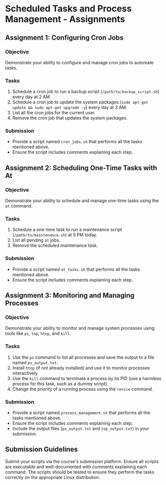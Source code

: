 # Scheduled Tasks and Process Management - Assignments

## Assignment 1: Configuring Cron Jobs

### Objective
Demonstrate your ability to configure and manage cron jobs to automate tasks.

### Tasks
1. Schedule a cron job to run a backup script (`/path/to/backup_script.sh`) every day at 2 AM.
2. Schedule a cron job to update the system packages (`sudo apt-get update && sudo apt-get upgrade -y`) every day at 3 AM.
3. List all the cron jobs for the current user.
4. Remove the cron job that updates the system packages.

### Submission
- Provide a script named `cron_jobs.sh` that performs all the tasks mentioned above.
- Ensure the script includes comments explaining each step.

## Assignment 2: Scheduling One-Time Tasks with At

### Objective
Demonstrate your ability to schedule and manage one-time tasks using the `at` command.

### Tasks
1. Schedule a one-time task to run a maintenance script (`/path/to/maintenance.sh`) at 5 PM today.
2. List all pending `at` jobs.
3. Remove the scheduled maintenance task.

### Submission
- Provide a script named `at_tasks.sh` that performs all the tasks mentioned above.
- Ensure the script includes comments explaining each step.

## Assignment 3: Monitoring and Managing Processes

### Objective
Demonstrate your ability to monitor and manage system processes using tools like `ps`, `top`, `htop`, and `kill`.

### Tasks
1. Use the `ps` command to list all processes and save the output to a file named `ps_output.txt`.
2. Install `htop` (if not already installed) and use it to monitor processes interactively.
3. Use the `kill` command to terminate a process by its PID (use a harmless process for this task, such as a dummy script).
4. Change the priority of a running process using the `renice` command.

### Submission
- Provide a script named `process_management.sh` that performs all the tasks mentioned above.
- Ensure the script includes comments explaining each step.
- Include the output files (`ps_output.txt` and `top_output.txt`) in your submission.

## Submission Guidelines

Submit your scripts via the course's submission platform. Ensure all scripts are executable and well-documented with comments explaining each command. The scripts should be tested to ensure they perform the tasks correctly on the appropriate Linux distribution.